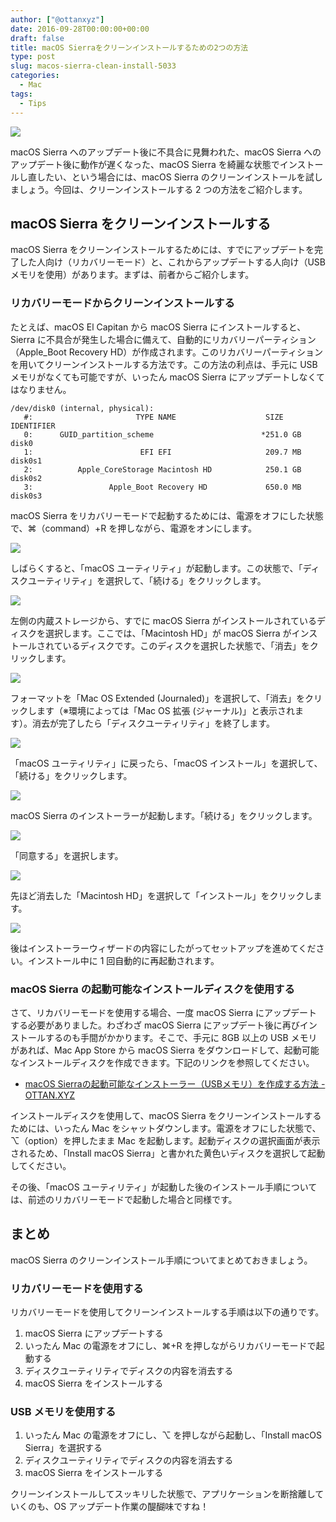 ```yaml
---
author: ["@ottanxyz"]
date: 2016-09-28T00:00:00+00:00
draft: false
title: macOS Sierraをクリーンインストールするための2つの方法
type: post
slug: macos-sierra-clean-install-5033
categories:
  - Mac
tags:
  - Tips
---
```


![](160928-57ebb3514ace8.jpg)

macOS Sierra へのアップデート後に不具合に見舞われた、macOS Sierra へのアップデート後に動作が遅くなった、macOS Sierra を綺麗な状態でインストールし直したい、という場合には、macOS Sierra のクリーンインストールを試しましょう。今回は、クリーンインストールする 2 つの方法をご紹介します。

## macOS Sierra をクリーンインストールする

macOS Sierra をクリーンインストールするためには、すでにアップデートを完了した人向け（リカバリーモード）と、これからアップデートする人向け（USB メモリを使用）があります。まずは、前者からご紹介します。

### リカバリーモードからクリーンインストールする

たとえば、macOS El Capitan から macOS Sierra にインストールすると、Sierra に不具合が発生した場合に備えて、自動的にリカバリーパーティション（Apple_Boot Recovery HD）が作成されます。このリカバリーパーティションを用いてクリーンインストールする方法です。この方法の利点は、手元に USB メモリがなくても可能ですが、いったん macOS Sierra にアップデートしなくてはなりません。

    /dev/disk0 (internal, physical):
       #:                       TYPE NAME                    SIZE       IDENTIFIER
       0:      GUID_partition_scheme                        *251.0 GB   disk0
       1:                        EFI EFI                     209.7 MB   disk0s1
       2:          Apple_CoreStorage Macintosh HD            250.1 GB   disk0s2
       3:                 Apple_Boot Recovery HD             650.0 MB   disk0s3

macOS Sierra をリカバリーモードで起動するためには、電源をオフにした状態で、⌘（command）+R を押しながら、電源をオンにします。

![](160928-57ebb37f36704.png)

しばらくすると、「macOS ユーティリティ」が起動します。この状態で、「ディスクユーティリティ」を選択して、「続ける」をクリックします。

![](160928-57ebb38415404.png)

左側の内蔵ストレージから、すでに macOS Sierra がインストールされているディスクを選択します。ここでは、「Macintosh HD」が macOS Sierra がインストールされているディスクです。このディスクを選択した状態で、「消去」をクリックします。

![](160928-57ebb388e0a2c.png)

フォーマットを「Mac OS Extended (Journaled)」を選択して、「消去」をクリックします（※環境によっては「Mac OS 拡張 (ジャーナル)」と表示されます）。消去が完了したら「ディスクユーティリティ」を終了します。

![](160928-57ebb39fc9063.png)

「macOS ユーティリティ」に戻ったら、「macOS インストール」を選択して、「続ける」をクリックします。

![](160928-57ebb3903bdd8.png)

macOS Sierra のインストーラーが起動します。「続ける」をクリックします。

![](160928-57ebb398e60e6.png)

「同意する」を選択します。

![](160928-57ebb3b18f37d.png)

先ほど消去した「Macintosh HD」を選択して「インストール」をクリックします。

![](160928-57ebb3b95d700.png)

後はインストーラーウィザードの内容にしたがってセットアップを進めてください。インストール中に 1 回自動的に再起動されます。

### macOS Sierra の起動可能なインストールディスクを使用する

さて、リカバリーモードを使用する場合、一度 macOS Sierra にアップデートする必要がありました。わざわざ macOS Sierra にアップデート後に再びインストールするのも手間がかかります。そこで、手元に 8GB 以上の USB メモリがあれば、Mac App Store から macOS Sierra をダウンロードして、起動可能なインストールディスクを作成できます。下記のリンクを参照してください。

* [macOS Sierraの起動可能なインストーラー（USBメモリ）を作成する方法 - OTTAN.XYZ](/posts/2016/09/macos-sierra-bootable-disk-5007/)

インストールディスクを使用して、macOS Sierra をクリーンインストールするためには、いったん Mac をシャットダウンします。電源をオフにした状態で、⌥（option）を押したまま Mac を起動します。起動ディスクの選択画面が表示されるため、「Install macOS Sierra」と書かれた黄色いディスクを選択して起動してください。

その後、「macOS ユーティリティ」が起動した後のインストール手順については、前述のリカバリーモードで起動した場合と同様です。

## まとめ

macOS Sierra のクリーンインストール手順についてまとめておきましょう。

### リカバリーモードを使用する

リカバリーモードを使用してクリーンインストールする手順は以下の通りです。

1. macOS Sierra にアップデートする
2. いったん Mac の電源をオフにし、⌘+R を押しながらリカバリーモードで起動する
3. ディスクユーティリティでディスクの内容を消去する
4. macOS Sierra をインストールする

### USB メモリを使用する

1. いったん Mac の電源をオフにし、⌥ を押しながら起動し、「Install macOS Sierra」を選択する
2. ディスクユーティリティでディスクの内容を消去する
3. macOS Sierra をインストールする

クリーンインストールしてスッキリした状態で、アプリケーションを断捨離していくのも、OS アップデート作業の醍醐味ですね！
